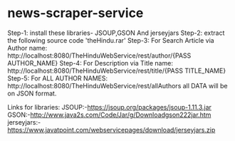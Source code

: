 # news-scraper-service

Step-1: install these libraries- JSOUP,GSON And jerseyjars
Step-2: extract the following source code 'theHindu.rar'
Step-3: For Search Article via Author name:  http://localhost:8080/TheHinduWebService/rest/author/{PASS AUTHOR_NAME}
Step-4: For Description via Title name:  http://localhost:8080/TheHinduWebService/rest/title/{PASS TITLE_NAME}
Step-5: For ALL AUTHOR NAMES:  http://localhost:8080/TheHinduWebService/rest/allAuthors
all DATA will be on JSON format.

Links for libraries:
 JSOUP:-https://jsoup.org/packages/jsoup-1.11.3.jar
 GSON:-http://www.java2s.com/Code/Jar/g/Downloadgson222jar.htm
 jerseyjars:-https://www.javatpoint.com/webservicepages/download/jerseyjars.zip
